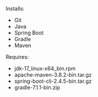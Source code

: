Installs:
* Git
* Java
* Spring Boot
* Gradle
* Maven

Requires:
* jdk-17_linux-x64_bin.rpm
* apache-maven-3.8.2-bin.tar.gz
* spring-boot-cli-2.4.5-bin.tar.gz
* gradle-7.1.1-bin.zip